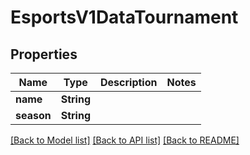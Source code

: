 # EsportsV1DataTournament

## Properties

Name | Type | Description | Notes
------------ | ------------- | ------------- | -------------
**name** | **String** |  | 
**season** | **String** |  | 

[[Back to Model list]](../README.md#documentation-for-models) [[Back to API list]](../README.md#documentation-for-api-endpoints) [[Back to README]](../README.md)



